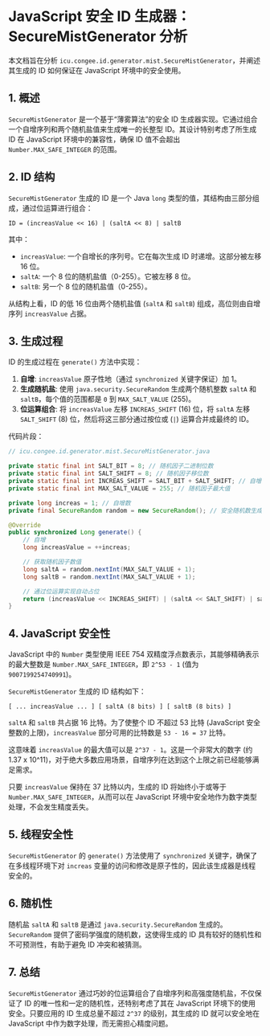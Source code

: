 # JavaScript 安全 ID 生成器：SecureMistGenerator 分析

本文档旨在分析 `icu.congee.id.generator.mist.SecureMistGenerator`，并阐述其生成的 ID 如何保证在 JavaScript 环境中的安全使用。

## 1. 概述

`SecureMistGenerator` 是一个基于“薄雾算法”的安全 ID 生成器实现。它通过组合一个自增序列和两个随机盐值来生成唯一的长整型 ID。其设计特别考虑了所生成 ID 在 JavaScript 环境中的兼容性，确保 ID 值不会超出 `Number.MAX_SAFE_INTEGER` 的范围。

## 2. ID 结构

`SecureMistGenerator` 生成的 ID 是一个 Java `long` 类型的值，其结构由三部分组成，通过位运算进行组合：

```
ID = (increasValue << 16) | (saltA << 8) | saltB
```

其中：

- `increasValue`: 一个自增长的序列号。它在每次生成 ID 时递增。这部分被左移 16 位。
- `saltA`: 一个 8 位的随机盐值（0-255）。它被左移 8 位。
- `saltB`: 另一个 8 位的随机盐值（0-255）。

从结构上看，ID 的低 16 位由两个随机盐值 (`saltA` 和 `saltB`) 组成，高位则由自增序列 `increasValue` 占据。

## 3. 生成过程

ID 的生成过程在 `generate()` 方法中实现：

1.  **自增**: `increasValue` 原子性地（通过 `synchronized` 关键字保证）加 1。
2.  **生成随机盐**: 使用 `java.security.SecureRandom` 生成两个随机整数 `saltA` 和 `saltB`，每个值的范围都是 `0` 到 `MAX_SALT_VALUE` (255)。
3.  **位运算组合**: 将 `increasValue` 左移 `INCREAS_SHIFT` (16) 位，将 `saltA` 左移 `SALT_SHIFT` (8) 位，然后将这三部分通过按位或 (`|`) 运算合并成最终的 ID。

代码片段：

```java
// icu.congee.id.generator.mist.SecureMistGenerator.java

private static final int SALT_BIT = 8; // 随机因子二进制位数
private static final int SALT_SHIFT = 8; // 随机因子移位数
private static final int INCREAS_SHIFT = SALT_BIT + SALT_SHIFT; // 自增数移位数 (16)
private static final int MAX_SALT_VALUE = 255; // 随机因子最大值

private long increas = 1; // 自增数
private final SecureRandom random = new SecureRandom(); // 安全随机数生成器

@Override
public synchronized Long generate() {
    // 自增
    long increasValue = ++increas;

    // 获取随机因子数值
    long saltA = random.nextInt(MAX_SALT_VALUE + 1);
    long saltB = random.nextInt(MAX_SALT_VALUE + 1);

    // 通过位运算实现自动占位
    return (increasValue << INCREAS_SHIFT) | (saltA << SALT_SHIFT) | saltB;
}
```

## 4. JavaScript 安全性

JavaScript 中的 `Number` 类型使用 IEEE 754 双精度浮点数表示，其能够精确表示的最大整数是 `Number.MAX_SAFE_INTEGER`，即 `2^53 - 1` (值为 `9007199254740991`)。

`SecureMistGenerator` 生成的 ID 结构如下：

`[ ... increasValue ... ] [ saltA (8 bits) ] [ saltB (8 bits) ]`

`saltA` 和 `saltB` 共占据 16 比特。为了使整个 ID 不超过 53 比特 (JavaScript 安全整数的上限)，`increasValue` 部分可用的比特数是 `53 - 16 = 37` 比特。

这意味着 `increasValue` 的最大值可以是 `2^37 - 1`。这是一个非常大的数字 (约 1.37 x 10^11)，对于绝大多数应用场景，自增序列在达到这个上限之前已经能够满足需求。

只要 `increasValue` 保持在 37 比特以内，生成的 ID 将始终小于或等于 `Number.MAX_SAFE_INTEGER`，从而可以在 JavaScript 环境中安全地作为数字类型处理，不会发生精度丢失。

## 5. 线程安全性

`SecureMistGenerator` 的 `generate()` 方法使用了 `synchronized` 关键字，确保了在多线程环境下对 `increas` 变量的访问和修改是原子性的，因此该生成器是线程安全的。

## 6. 随机性

随机盐 `saltA` 和 `saltB` 是通过 `java.security.SecureRandom` 生成的。`SecureRandom` 提供了密码学强度的随机数，这使得生成的 ID 具有较好的随机性和不可预测性，有助于避免 ID 冲突和被猜测。

## 7. 总结

`SecureMistGenerator` 通过巧妙的位运算组合了自增序列和高强度随机盐，不仅保证了 ID 的唯一性和一定的随机性，还特别考虑了其在 JavaScript 环境下的使用安全。只要应用的 ID 生成总量不超过 `2^37` 的级别，其生成的 ID 就可以安全地在 JavaScript 中作为数字处理，而无需担心精度问题。
